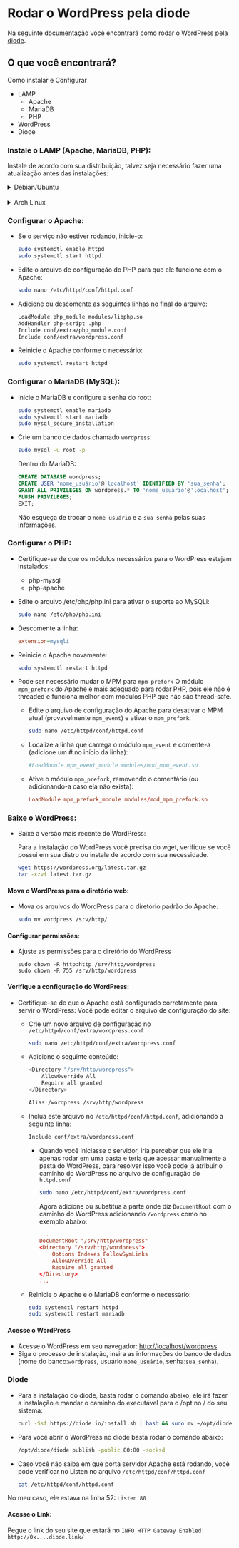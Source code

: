 # Rodar o WordPress pela diode

Na seguinte documentação você encontrará como rodar o WordPress pela [diode](https://diode.io/).

## O que você encontrará?

Como instalar e Configurar

- LAMP
  - Apache
  - MariaDB
  - PHP
- WordPress
- Diode

### Instale o LAMP (Apache, MariaDB, PHP):

Instale de acordo com sua distribuição, talvez seja necessário fazer uma atualização antes das instalações:

<details>
	<summary>Debian/Ubuntu</summary>

```bash
sudo apt install apache2 mariadb-server php libapache2-mod-php php-mysql
```

</details>
<br>
<details>
	<summary>Arch Linux</summary>

```bash
sudo pacman -S apache mariadb php php-apache php-mysql
```

</details>

### Configurar o Apache:

- Se o serviço não estiver rodando, inicie-o:
  ```bash
  sudo systemctl enable httpd
  sudo systemctl start httpd
  ```
- Edite o arquivo de configuração do PHP para que ele funcione com o Apache:
  ```bash
  sudo nano /etc/httpd/conf/httpd.conf
  ```
- Adicione ou descomente as seguintes linhas no final do arquivo:
  ```bash
  LoadModule php_module modules/libphp.so
  AddHandler php-script .php
  Include conf/extra/php_module.conf
  Include conf/extra/wordpress.conf
  ```
- Reinicie o Apache conforme o necessário:
  ```bash
  sudo systemctl restart httpd
  ```

### Configurar o MariaDB (MySQL):

- Inicie o MariaDB e configure a senha do root:
  ```bash
  sudo systemctl enable mariadb
  sudo systemctl start mariadb
  sudo mysql_secure_installation
  ```
- Crie um banco de dados chamado `wordpress`:
  ```bash
  sudo mysql -u root -p
  ```
  Dentro do MariaDB:
  ```sql
  CREATE DATABASE wordpress;
  CREATE USER 'nome_usuário'@'localhost' IDENTIFIED BY 'sua_senha';
  GRANT ALL PRIVILEGES ON wordpress.* TO 'nome_usuário'@'localhost';
  FLUSH PRIVILEGES;
  EXIT;
  ```
  Não esqueça de trocar o `nome_usuário` e a `sua_senha` pelas suas informações.

### Configurar o PHP:

- Certifique-se de que os módulos necessários para o WordPress estejam instalados:
  - php-mysql
  - php-apache
- Edite o arquivo /etc/php/php.ini para ativar o suporte ao MySQLi:
  ```bash
  sudo nano /etc/php/php.ini
  ```
- Descomente a linha:
  ```ini
  extension=mysqli
  ```
- Reinicie o Apache novamente:

  ```bash
  sudo systemctl restart httpd
  ```

- Pode ser necessário mudar o MPM para `mpm_prefork`
  O módulo `mpm_prefork` do Apache é mais adequado para rodar PHP, pois ele não é threaded e funciona melhor com módulos PHP que não são thread-safe.
  - Edite o arquivo de configuração do Apache para desativar o MPM atual (provavelmente `mpm_event`) e ativar o `mpm_prefork`:
    ```bash
    sudo nano /etc/httpd/conf/httpd.conf
    ```
  - Localize a linha que carrega o módulo `mpm_event` e comente-a (adicione um # no início da linha):
    ```conf
    #LoadModule mpm_event_module modules/mod_mpm_event.so
    ```
  - Ative o módulo `mpm_prefork`, removendo o comentário (ou adicionando-a caso ela não exista):
    ```conf
    LoadModule mpm_prefork_module modules/mod_mpm_prefork.so
    ```

### Baixe o WordPress:

- Baixe a versão mais recente do WordPress:

  Para a instalação do WordPress você precisa do wget, verifique se você possui em sua distro ou instale de acordo com sua necessidade.

  ```bash
  wget https://wordpress.org/latest.tar.gz
  tar -xzvf latest.tar.gz
  ```

#### Mova o WordPress para o diretório web:

- Mova os arquivos do WordPress para o diretório padrão do Apache:
  ```bash
  sudo mv wordpress /srv/http/
  ```

#### Configurar permissões:

- Ajuste as permissões para o diretório do WordPress
  ```
  sudo chown -R http:http /srv/http/wordpress
  sudo chown -R 755 /srv/http/wordpress
  ```

#### Verifique a configuração do WordPress:

- Certifique-se de que o Apache está configurado corretamente para servir o WordPress: Você pode editar o arquivo de configuração do site:

  - Crie um novo arquivo de configuração no `/etc/httpd/conf/extra/wordpress.conf`

    ```bash
    sudo nano /etc/httpd/conf/extra/wordpress.conf
    ```

  - Adicione o seguinte conteúdo:

    ```bash
    <Directory "/srv/http/wordpress">
    	AllowOverride All
    	Require all granted
    </Directory>

    Alias /wordpress /srv/http/wordpress
    ```

  - Inclua este arquivo no `/etc/httpd/conf/httpd.conf`, adicionando a seguinte linha:

    ```bash
    Include conf/extra/wordpress.conf
    ```

	- Quando você iniciasse o servidor, iria perceber que ele iria apenas rodar em uma pasta e teria que acessar manualmente a pasta do WordPress, para resolver isso você pode já atribuir o caminho do WordPress no arquivo de configuração do `httpd.conf`
		```bash
		sudo nano /etc/httpd/conf/extra/wordpress.conf
		```

		Agora adicione ou substitua a parte onde diz `DocumentRoot` com o caminho do WordPress adicionando `/wordpress` como no exemplo abaixo:
		```conf
		...
		DocumentRoot "/srv/http/wordpress"
		<Directory "/srv/http/wordpress">
			Options Indexes FollowSymLinks
			AllowOverride All
			Require all granted
		</Directory>
		...
		```

  - Reinicie o Apache e o MariaDB conforme o necessário:

    ```bash
    sudo systemctl restart httpd
    sudo systemctl restart mariadb
    ```

#### Acesse o WordPress

- Acesse o WordPress em seu navegador:
  [http://localhost/wordpress](http://localhost/wordpress)
- Siga o processo de instalação, insira as informações do banco de dados (nome do banco:`wordpress`, usuário:`nome_usuário`, senha:`sua_senha`).

### Diode

- Para a instalação do diode, basta rodar o comando abaixo, ele irá fazer a instalação e mandar o caminho do executável para o /opt no / do seu sistema:

	```bash
	curl -Ssf https://diode.io/install.sh | bash && sudo mv ~/opt/diode /opt/ && rm -r ~/opt/ && export PATH=/opt/diode:$PATH
	```

- Para você abrir o WordPress no diode basta rodar o comando abaixo:

	```bash
	/opt/diode/diode publish -public 80:80 -socksd
	```

- Caso você não saiba em que porta servidor Apache está rodando, você pode verificar no Listen no arquivo `/etc/httpd/conf/httpd.conf`

	```bash
	cat /etc/httpd/conf/httpd.conf
	```

No meu caso, ele estava na linha 52: `Listen 80`

#### Acesse o Link:

Pegue o link do seu site que estará no `INFO HTTP Gateway Enabled: http://0x....diode.link/`
